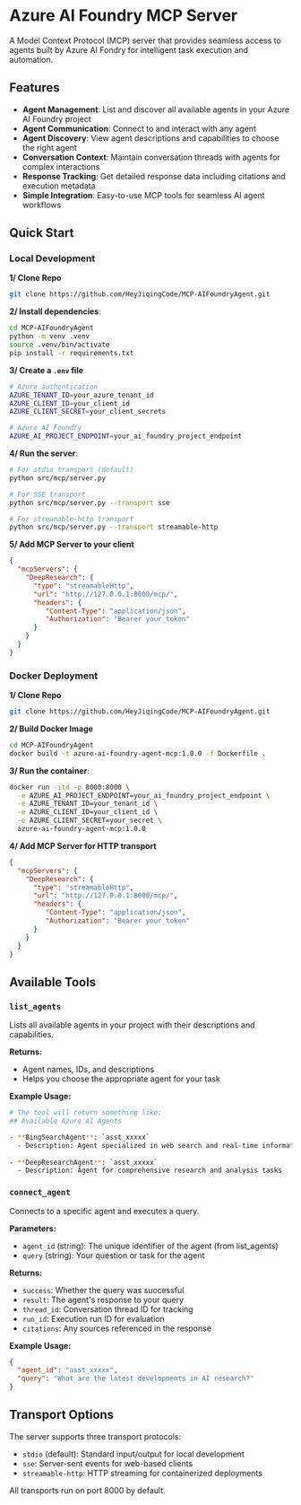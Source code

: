 # Azure AI Foundry MCP Server

A Model Context Protocol (MCP) server that provides seamless access to agents built by Azure AI Fondry for intelligent task execution and automation.

## Features

- **Agent Management**: List and discover all available agents  in your Azure AI Foundry project
- **Agent Communication**: Connect to and interact with any agent
- **Agent Discovery**: View agent descriptions and capabilities to choose the right agent
- **Conversation Context**: Maintain conversation threads with agents for complex interactions
- **Response Tracking**: Get detailed response data including citations and execution metadata
- **Simple Integration**: Easy-to-use MCP tools for seamless AI agent workflows

## Quick Start

### Local Development

**1/ Clone Repo**
```bash
git clone https://github.com/HeyJiqingCode/MCP-AIFoundryAgent.git
```

**2/ Install dependencies**:
```bash
cd MCP-AIFoundryAgent
python -m venv .venv
source .venv/bin/activate
pip install -r requirements.txt
```

**3/ Create a `.env` file**
```bash
# Azure authentication
AZURE_TENANT_ID=your_azure_tenant_id
AZURE_CLIENT_ID=your_client_id
AZURE_CLIENT_SECRET=your_client_secrets

# Azure AI Foundry
AZURE_AI_PROJECT_ENDPOINT=your_ai_foundry_project_endpoint
```

**4/ Run the server**:
```bash
# For stdio transport (default)
python src/mcp/server.py

# For SSE transport
python src/mcp/server.py --transport sse

# For streamable-http transport  
python src/mcp/server.py --transport streamable-http
```

**5/ Add MCP Server to your client**
```json
{
  "mcpServers": {
    "DeepResearch": {
      "type": "streamableHttp",
      "url": "http://127.0.0.1:8000/mcp/",
      "headers": {
         "Content-Type": "application/json",
         "Authorization": "Bearer your_token"
      }
    }
  }
}
```

### Docker Deployment

**1/ Clone Repo**
```bash
git clone https://github.com/HeyJiqingCode/MCP-AIFoundryAgent.git
```

**2/ Build Docker Image**
```bash
cd MCP-AIFoundryAgent
docker build -t azure-ai-foundry-agent-mcp:1.0.0 -f Dockerfile .
```

**3/ Run the container**:
```bash
docker run -itd -p 8000:8000 \
  -e AZURE_AI_PROJECT_ENDPOINT=your_ai_foundry_project_endpoint \
  -e AZURE_TENANT_ID=your_tenant_id \
  -e AZURE_CLIENT_ID=your_client_id \
  -e AZURE_CLIENT_SECRET=your_secret \
  azure-ai-foundry-agent-mcp:1.0.0
```

**4/ Add MCP Server for HTTP transport**
```json
{
  "mcpServers": {
    "DeepResearch": {
      "type": "streamableHttp",
      "url": "http://127.0.0.1:8000/mcp/",
      "headers": {
         "Content-Type": "application/json",
         "Authorization": "Bearer your_token"
      }
    }
  }
}
```

## Available Tools

### `list_agents`
Lists all available agents in your project with their descriptions and capabilities.

**Returns:**
- Agent names, IDs, and descriptions
- Helps you choose the appropriate agent for your task

**Example Usage:**
```bash
# The tool will return something like:
## Available Azure AI Agents

- **BingSearchAgent**: `asst_xxxxx`
  - Description: Agent specialized in web search and real-time information retrieval
  
- **DeepResearchAgent**: `asst_xxxxx`  
  - Description: Agent for comprehensive research and analysis tasks
```

### `connect_agent`
Connects to a specific agent and executes a query.

**Parameters:**
- `agent_id` (string): The unique identifier of the agent (from list_agents)
- `query` (string): Your question or task for the agent

**Returns:**
- `success`: Whether the query was successful
- `result`: The agent's response to your query  
- `thread_id`: Conversation thread ID for tracking
- `run_id`: Execution run ID for evaluation
- `citations`: Any sources referenced in the response

**Example Usage:**
```json
{
  "agent_id": "asst_xxxxx",
  "query": "What are the latest developments in AI research?"
}
```

## Transport Options

The server supports three transport protocols:
- `stdio` (default): Standard input/output for local development
- `sse`: Server-sent events for web-based clients  
- `streamable-http`: HTTP streaming for containerized deployments

All transports run on port 8000 by default.